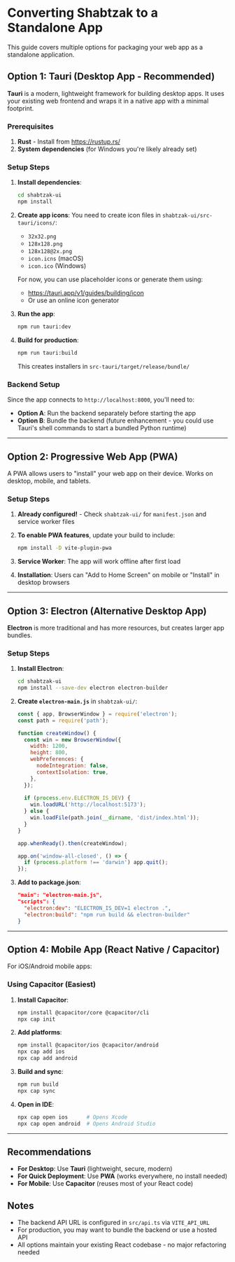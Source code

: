 # Converting Shabtzak to a Standalone App

This guide covers multiple options for packaging your web app as a standalone application.

## Option 1: Tauri (Desktop App - Recommended)

**Tauri** is a modern, lightweight framework for building desktop apps. It uses your existing web frontend and wraps it in a native app with a minimal footprint.

### Prerequisites
1. **Rust** - Install from https://rustup.rs/
2. **System dependencies** (for Windows you're likely already set)

### Setup Steps

1. **Install dependencies**:
   ```bash
   cd shabtzak-ui
   npm install
   ```

2. **Create app icons**:
   You need to create icon files in `shabtzak-ui/src-tauri/icons/`:
   - `32x32.png`
   - `128x128.png`
   - `128x128@2x.png`
   - `icon.icns` (macOS)
   - `icon.ico` (Windows)
   
   For now, you can use placeholder icons or generate them using:
   - https://tauri.app/v1/guides/building/icon
   - Or use an online icon generator

3. **Run the app**:
   ```bash
   npm run tauri:dev
   ```

4. **Build for production**:
   ```bash
   npm run tauri:build
   ```
   This creates installers in `src-tauri/target/release/bundle/`

### Backend Setup

Since the app connects to `http://localhost:8000`, you'll need to:
- **Option A**: Run the backend separately before starting the app
- **Option B**: Bundle the backend (future enhancement - you could use Tauri's shell commands to start a bundled Python runtime)

---

## Option 2: Progressive Web App (PWA)

A PWA allows users to "install" your web app on their device. Works on desktop, mobile, and tablets.

### Setup Steps

1. **Already configured!** - Check `shabtzak-ui/` for `manifest.json` and service worker files

2. **To enable PWA features**, update your build to include:
   ```bash
   npm install -D vite-plugin-pwa
   ```

3. **Service Worker**: The app will work offline after first load

4. **Installation**: Users can "Add to Home Screen" on mobile or "Install" in desktop browsers

---

## Option 3: Electron (Alternative Desktop App)

**Electron** is more traditional and has more resources, but creates larger app bundles.

### Setup Steps

1. **Install Electron**:
   ```bash
   cd shabtzak-ui
   npm install --save-dev electron electron-builder
   ```

2. **Create `electron-main.js`** in `shabtzak-ui/`:
   ```javascript
   const { app, BrowserWindow } = require('electron');
   const path = require('path');
   
   function createWindow() {
     const win = new BrowserWindow({
       width: 1200,
       height: 800,
       webPreferences: {
         nodeIntegration: false,
         contextIsolation: true,
       },
     });
     
     if (process.env.ELECTRON_IS_DEV) {
       win.loadURL('http://localhost:5173');
     } else {
       win.loadFile(path.join(__dirname, 'dist/index.html'));
     }
   }
   
   app.whenReady().then(createWindow);
   
   app.on('window-all-closed', () => {
     if (process.platform !== 'darwin') app.quit();
   });
   ```

3. **Add to package.json**:
   ```json
   "main": "electron-main.js",
   "scripts": {
     "electron:dev": "ELECTRON_IS_DEV=1 electron .",
     "electron:build": "npm run build && electron-builder"
   }
   ```

---

## Option 4: Mobile App (React Native / Capacitor)

For iOS/Android mobile apps:

### Using Capacitor (Easiest)

1. **Install Capacitor**:
   ```bash
   npm install @capacitor/core @capacitor/cli
   npx cap init
   ```

2. **Add platforms**:
   ```bash
   npm install @capacitor/ios @capacitor/android
   npx cap add ios
   npx cap add android
   ```

3. **Build and sync**:
   ```bash
   npm run build
   npx cap sync
   ```

4. **Open in IDE**:
   ```bash
   npx cap open ios      # Opens Xcode
   npx cap open android  # Opens Android Studio
   ```

---

## Recommendations

- **For Desktop**: Use **Tauri** (lightweight, secure, modern)
- **For Quick Deployment**: Use **PWA** (works everywhere, no install needed)
- **For Mobile**: Use **Capacitor** (reuses most of your React code)

## Notes

- The backend API URL is configured in `src/api.ts` via `VITE_API_URL`
- For production, you may want to bundle the backend or use a hosted API
- All options maintain your existing React codebase - no major refactoring needed

